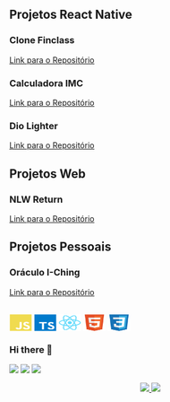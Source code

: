## Projetos React Native
   ### Clone Finclass
   <a href='https://github.com/HomemJaguar111/finclass/tree/feat/creat_components'>Link para o Repositório</a>
   ### Calculadora IMC
   <a href='https://github.com/HomemJaguar111/onebithealth'>Link para o Repositório</a>
   ### Dio Lighter
   <a href='https://github.com/HomemJaguar111/flashLight'>Link para o Repositório</a>

## Projetos Web
   ### NLW Return
   <a href='https://github.com/HomemJaguar111/NLWreturn'>Link para o Repositório</a>

## Projetos Pessoais
   ### Oráculo I-Ching
   <a href='https://github.com/HomemJaguar111/Oraculo-I-Ching'>Link para o Repositório</a>


<div style="display: inline_block"><br>
  <img align="center" alt="Rafa-Js" height="30" width="40" src="https://raw.githubusercontent.com/devicons/devicon/master/icons/javascript/javascript-plain.svg">
  <img align="center" alt="Rafa-Ts" height="30" width="40" src="https://raw.githubusercontent.com/devicons/devicon/master/icons/typescript/typescript-plain.svg">
  <img align="center" alt="Rafa-React" height="30" width="40" src="https://raw.githubusercontent.com/devicons/devicon/master/icons/react/react-original.svg">
  <img align="center" alt="Rafa-HTML" height="30" width="40" src="https://raw.githubusercontent.com/devicons/devicon/master/icons/html5/html5-original.svg">
  <img align="center" alt="Rafa-CSS" height="30" width="40" src="https://raw.githubusercontent.com/devicons/devicon/master/icons/css3/css3-original.svg">
 
 
</div>

### Hi there 👋

<div> 
  
  <a href="https://www.linkedin.com/in/joaovictor111/" target="_blank"><img src="https://img.shields.io/badge/-LinkedIn-%230077B5?style=for-the-badge&logo=linkedin&logoColor=white" target="_blank"></a>
  <a href="https://www.instagram.com/galacticseedz/" target="_blank"><img src="https://img.shields.io/badge/-Instagram-%23E4405F?style=for-the-badge&logo=instagram&logoColor=white" target="_blank"></a> 
  <a href = "mailto:nascimento.jvictor@gmail.com"><img src="https://img.shields.io/badge/-Gmail-%23333?style=for-the-badge&logo=gmail&logoColor=white" target="_blank"></a>
   
 
 
</div>




<div align="center">
  <a href="https://github.com/HomemJaguar111">
  <img height="180em" src="https://github-readme-stats.vercel.app/api?username=HomemJaguar111&show_icons=true&theme=dracula&include_all_commits=true&count_private=true"/>
  <img height="180em" src="https://github-readme-stats.vercel.app/api/top-langs/?username=HomemJaguar111&layout=compact&langs_count=7&theme=dracula"/>
</div>
  
  

  


<!--
**HomemJaguar111/HomemJaguar111** is a ✨ _special_ ✨ repository because its `README.md` (this file) appears on your GitHub profile.

Here are some ideas to get you started:

- 🔭 I’m currently working on ...
- 🌱 I’m currently learning ...
- 👯 I’m looking to collaborate on ...
- 🤔 I’m looking for help with ...
- 💬 Ask me about ...
- 📫 How to reach me: ...
- 😄 Pronouns: ...
- ⚡ Fun fact: ...
-->
